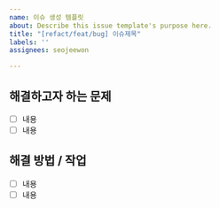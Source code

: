 ```yaml
---
name: 이슈 생성 템플릿
about: Describe this issue template's purpose here.
title: "[refact/feat/bug] 이슈제목"
labels: ''
assignees: seojeewon

---
```


## 해결하고자 하는 문제
- [ ] 내용
- [ ] 내용

## 해결 방법 / 작업
- [ ] 내용
- [ ] 내용
